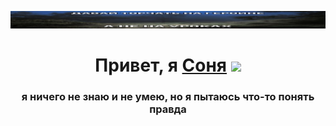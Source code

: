 [![Header](https://github.com/Wisteryyy/Wisteryyy/blob/main/assets/header.png)](https://www.tiktok.com/@iwisteryyy?_t=8rhC9SQYZ9j&_r=1)

<h1 align="center">Привет, я <a href="(https://www.tiktok.com/@iwisteryyy?_t=8rhC9SQYZ9j&_r=1" target="_blank">Соня</a> 
<img src="https://github.com/blackcater/blackcater/raw/main/images/Hi.gif" height="32"/></h1>
<h3 align="center">я ничего не знаю и не умею, но я пытаюсь что-то понять правда</h3>
